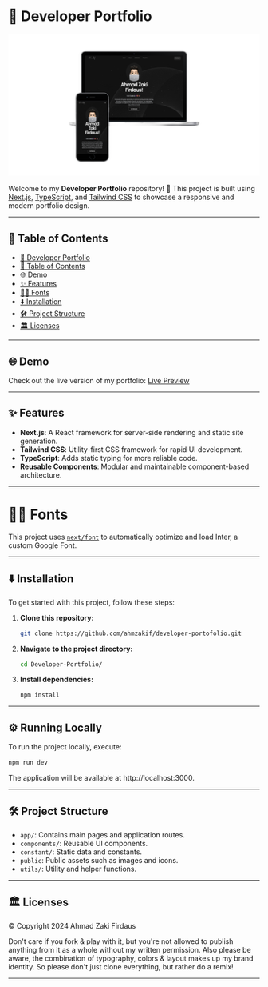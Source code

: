 # 🚀 Developer Portfolio 

[![Site preview](/public/images/portofolio-thumbnail.png)](https://ahmzakif.vercel.app/)

Welcome to my **Developer Portfolio** repository! 🚀 This project is built using [Next.js](https://nextjs.org/), [TypeScript](https://www.typescriptlang.org/), and [Tailwind CSS](https://tailwindcss.com) to showcase a responsive and modern portfolio design.

---


## 📜 Table of Contents

- [🚀 Developer Portfolio](#-developer-portfolio)
- [📜 Table of Contents](#-table-of-contents)
- [🌐 Demo](#-demo)
- [✨ Features](#-features)
- [✍🏻 Fonts](#-fonts)
- [⬇️ Installation](#️-installation)
- [🛠️ Project Structure](#️-project-structure)
- [🏛 Licenses](#-licenses)

---

## 🌐 Demo

Check out the live version of my portfolio: [Live Preview](https://ahmzakif.vercel.app/)

---

## ✨ Features

- **Next.js**: A React framework for server-side rendering and static site generation.
- **Tailwind CSS**: Utility-first CSS framework for rapid UI development.
- **TypeScript**: Adds static typing for more reliable code.
- **Reusable Components**: Modular and maintainable component-based architecture.

---

# ✍🏻 Fonts

This project uses [`next/font`](https://nextjs.org/docs/basic-features/font-optimization) to automatically optimize and load Inter, a custom Google Font.

---

## ⬇️ Installation

To get started with this project, follow these steps:

1. **Clone this repository:**

   ```bash
   git clone https://github.com/ahmzakif/developer-portofolio.git

2. **Navigate to the project directory:**

    ```bash
    cd Developer-Portfolio/

3. **Install dependencies:**
   
   ```bash
   npm install

---

## ⚙️ Running Locally

To run the project locally, execute:
```bash
npm run dev
```

The application will be available at http://localhost:3000.

---

## 🛠️ Project Structure

 - `app/`: Contains main pages and application routes.
 - `components/`: Reusable UI components.
 - `constant/`: Static data and constants.
 - `public`: Public assets such as images and icons.
 - `utils/`: Utility and helper functions.

---

## 🏛 Licenses

© Copyright 2024 Ahmad Zaki Firdaus

Don't care if you fork & play with it, but you're not allowed to publish anything from it as a whole without my written permission. Also please be aware, the combination of typography, colors & layout makes up my brand identity. So please don't just clone everything, but rather do a remix!

---
